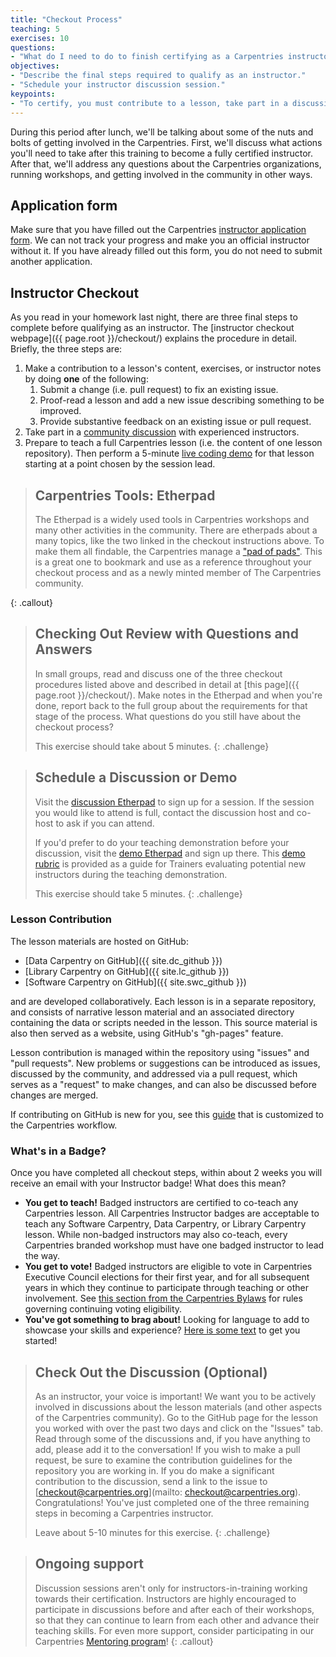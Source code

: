 ```yaml
---
title: "Checkout Process"
teaching: 5
exercises: 10
questions:
- "What do I need to do to finish certifying as a Carpentries instructor?"
objectives:
- "Describe the final steps required to qualify as an instructor."
- "Schedule your instructor discussion session."
keypoints:
- "To certify, you must contribute to a lesson, take part in a discussion, and do a teaching demo within 90 days of your training event."
---
```


During this period after lunch, we'll be talking about some of the nuts and bolts
of getting involved in the Carpentries.  First, we'll discuss what actions you'll
need to take after this training to become a fully certified instructor.  After that,
we'll address any questions about the Carpentries organizations, running workshops, and
getting involved in the community in other ways. 

## Application form

Make sure that you have filled out the Carpentries
[instructor application form](https://amy.software-carpentry.org/forms/request_training/).
We can not track your progress and make you an official instructor without it. If you have already
filled out this form, you do not need to submit another application.

## Instructor Checkout

As you read in your homework last night, there are three final steps to complete before qualifying as an instructor. The [instructor checkout webpage]({{ page.root }}/checkout/) explains the procedure in detail. Briefly, the three steps are:

1. Make a contribution to a lesson's content, exercises, or instructor notes by doing **one** of the following:
   1. Submit a change (i.e. pull request) to fix an existing issue.
   2. Proof-read a lesson and add a new issue describing something to be improved.
   3. Provide substantive feedback on an existing issue or pull request.
2.  Take part in a [community discussion][discussion] with experienced instructors.
3.  Prepare to teach a full Carpentries lesson (i.e. the content of one lesson repository). Then perform a 5-minute [live coding demo][demo] for that lesson starting at a point chosen by the session lead.

> ## Carpentries Tools: Etherpad
> 
> The Etherpad is a widely used tools in Carpentries workshops and many other activities in the community. 
> There are etherpads about a many topics, like the two linked in the checkout instructions above. 
> To make them all findable, the Carpentries manage a ["pad of pads"](https://pad.carpentries.org/pad-of-pads). 
> This is a great one to bookmark and use as a reference throughout your checkout process and as a newly minted member
> of The Carpentries community. 
> 
{: .callout}

> ## Checking Out Review with Questions and Answers
> 
> In small groups, read and discuss one of the three checkout procedures listed above and described in detail at [this page]({{ page.root }}/checkout/).
> Make notes in the Etherpad and when you're done, report back to the full group about the requirements for that stage of the process. 
> What questions do you still have about the checkout process?
> 
> This exercise should take about 5 minutes.
{: .challenge}

> ## Schedule a Discussion or Demo
>
> Visit the [discussion Etherpad][discussion] to sign up for a session.
> If the session you would like to attend is full, contact the discussion
> host and co-host to ask if you can attend.
>
> If you'd prefer to do your teaching demonstration before your discussion,
> visit the [demo Etherpad][demo] and sign up there. This [demo rubric] is provided as a guide for Trainers evaluating potential new instructors during the teaching demonstration.
>
> This exercise should take 5 minutes.
{: .challenge}

### Lesson Contribution

The lesson materials are hosted on GitHub:

*   [Data Carpentry on GitHub]({{ site.dc_github }})
*   [Library Carpentry on GitHub]({{ site.lc_github }})
*   [Software Carpentry on GitHub]({{ site.swc_github }})


and are developed collaboratively.  Each lesson is in a separate
repository, and consists of narrative lesson material and an
associated directory containing the data or scripts needed in the
lesson.  This source material is also then served as a website, using
GitHub's "gh-pages" feature.

Lesson contribution is managed within the repository using "issues"
and "pull requests".  New problems or suggestions can be introduced
as issues, discussed by the community, and addressed via a pull
request, which serves as a "request" to make changes, and can also
be discussed before changes are merged.

If contributing on GitHub is new for you, see this [guide](https://github.com/dmgt/swc_github_flow/blob/master/for_novice_contributors.md)
that is customized to the Carpentries workflow.

### What's in a Badge?

Once you have completed all checkout steps, within about 2 weeks you will receive an email with your Instructor badge! What does this mean?
* **You get to teach!** Badged instructors are certified to co-teach any Carpentries lesson. All Carpentries Instructor badges are acceptable to teach any Software Carpentry, Data Carpentry, or Library Carpentry lesson. While non-badged instructors may also co-teach, every Carpentries branded workshop must have one badged instructor to lead the way.
* **You get to vote!** Badged instructors are eligible to vote in Carpentries Executive Council elections for their first year, and for all subsequent years in which they continue to participate through teaching or other involvement. See [this section from the Carpentries Bylaws](https://docs.carpentries.org/topic_folders/governance/bylaws.html#eligibility-rights-and-termination-for-voting-members) for rules governing continuing voting eligibility.
* **You've got something to brag about!** Looking for language to add to showcase your skills and experience? [Here is some text](https://github.com/carpentries/commons/blob/master/text-for-instructors.md) to get you started!

> ## Check Out the Discussion (Optional)
>
> As an instructor, your voice is important! We want you to be actively involved
> in discussions about the lesson materials (and other aspects of the Carpentries community).
> Go to the GitHub page for the lesson you worked with over the past two days and click on the
> "Issues" tab. Read through some of the discussions and, if you have anything to add, please add it
> to the conversation! If you wish to make a pull request, be sure to examine the contribution guidelines for
> the repository you are working in. If you do make a significant contribution to the discussion, send a link to
> the issue to [checkout@carpentries.org](mailto: checkout@carpentries.org). Congratulations! You've
> just completed one of the three remaining steps in becoming a Carpentries instructor.
>
> Leave about 5-10 minutes for this exercise.
{: .challenge}


> ## Ongoing support
>
> Discussion sessions aren't only for instructors-in-training working towards their certification.
> Instructors are highly encouraged to participate in discussions before and after each of their workshops,
> so that they can continue to learn from each other and advance their teaching skills. For even more support, consider
> participating in our Carpentries [Mentoring program][mentoring]!
{: .callout}


[mentoring]: https://docs.carpentries.org/topic_folders/instructor_development/mentoring_groups.html
[discussion]: http://pad.software-carpentry.org/community-discussions
[demo]: https://pad.carpentries.org/teaching-demos-recovered
[demo rubric]: https://carpentries.github.io/instructor-training/17-performance/index.html
